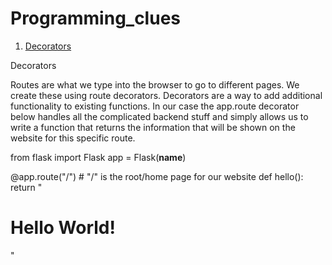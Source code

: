 # Programming_clues

1. [Decorators](#1)

 

<a name="1"></a>
Decorators

Routes are what we type into the browser to go to different pages. We create these using route decorators. Decorators are a way to add additional functionality to  existing functions. In our case the app.route decorator below handles all the complicated backend stuff and simply allows us to write a function that returns the information that will be shown on the website for this specific route. 

  from flask import Flask 
  app = Flask(__name__)
  
  @app.route("/") # "/" is the root/home page for our website
  def hello():
      return "<h1>Hello World!</h1>"
